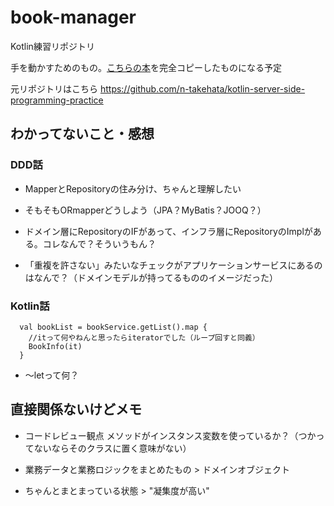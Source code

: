 # book-manager
Kotlin練習リポジトリ

手を動かすためのもの。[こちらの本](https://www.amazon.co.jp/Kotlin-%E3%82%B5%E3%83%BC%E3%83%90%E3%83%BC%E3%82%B5%E3%82%A4%E3%83%89%E3%83%97%E3%83%AD%E3%82%B0%E3%83%A9%E3%83%9F%E3%83%B3%E3%82%B0%E5%AE%9F%E8%B7%B5%E9%96%8B%E7%99%BA-%E7%AB%B9%E7%AB%AF-%E5%B0%9A%E4%BA%BA/dp/4297118599)を完全コピーしたものになる予定

元リポジトリはこちら
https://github.com/n-takehata/kotlin-server-side-programming-practice

## わかってないこと・感想

### DDD話
 * MapperとRepositoryの住み分け、ちゃんと理解したい

 * そもそもORmapperどうしよう（JPA？MyBatis？JOOQ？）
 
 * ドメイン層にRepositoryのIFがあって、インフラ層にRepositoryのImplがある。コレなんで？そういうもん？

 * 「重複を許さない」みたいなチェックがアプリケーションサービスにあるのはなんで？（ドメインモデルが持ってるもののイメージだった）

### Kotlin話
```
  val bookList = bookService.getList().map {
    //itって何やねんと思ったらiteratorでした（ループ回すと同義）
    BookInfo(it)
  }
```

* 〜letって何？

## 直接関係ないけどメモ

* コードレビュー観点 メソッドがインスタンス変数を使っているか？（つかってないならそのクラスに置く意味がない）

* 業務データと業務ロジックをまとめたもの > ドメインオブジェクト
* ちゃんとまとまっている状態 > "凝集度が高い"